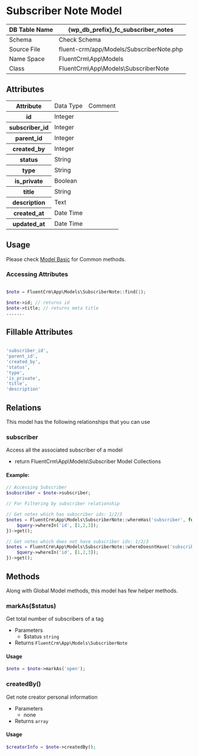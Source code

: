 # Subscriber Note Model

| DB Table Name | {wp_db_prefix}_fc_subscriber_notes                                       |
|---------------|--------------------------------------------------------------------------|
| Schema        | <a :href="$withBase('/database/#fc-subscribers-table')">Check Schema</a> |
| Source File   | fluent-crm/app/Models/SubscriberNote.php                                 |
| Name Space    | FluentCrm\App\Models                                                     |
| Class         | FluentCrm\App\Models\SubscriberNote                                      |

## Attributes
<table class="nowrap">
   <thead>
      <tr>
         <th>Attribute</th>
         <td>Data Type</td>
         <td>Comment</td>
      </tr>
   </thead>
   <tbody>
      <tr>
         <th>id</th>
         <td>Integer</td>
         <td></td>
      </tr>
      <tr>
         <th>subscriber_id</th>
         <td>Integer</td>
         <td></td>
      </tr>
      <tr>
         <th>parent_id</th>
         <td>Integer</td>
         <td></td>
      </tr>
      <tr>
         <th>created_by</th>
         <td>Integer</td>
         <td></td>
      </tr>
      <tr>
         <th>status</th>
         <td>String</td>
         <td></td>
      </tr>
      <tr>
         <th>type</th>
         <td>String</td>
         <td></td>
      </tr>
      <tr>
         <th>is_private</th>
         <td>Boolean</td>
         <td></td>
      </tr>
      <tr>
         <th>title</th>
         <td>String</td>
         <td></td>
      </tr>
      <tr>
         <th>description</th>
         <td>Text</td>
         <td></td>
      </tr>
      <tr>
         <th>created_at</th>
         <td>Date Time</td>
         <td></td>
      </tr>
      <tr>
         <th>updated_at</th>
         <td>Date Time</td>
         <td></td>
      </tr>
   </tbody>
</table>

## Usage
Please check <a href="/database/models/">Model Basic</a> for Common methods.


### Accessing Attributes

```php 

$note = FluentCrm\App\Models\SubscriberNote::find(1);

$note->id; // returns id
$note->title; // returns meta title
.......
```


## Fillable Attributes

```php

'subscriber_id',
'parent_id',
'created_by',
'status',
'type',
'is_private',
'title',
'description'
```


## Relations
This model has the following relationships that you can use

### subscriber
Access all the associated subscriber of a model

- return FluentCrm\App\Models\Subscriber Model Collections

#### Example:
```php 
// Accessing Subscriber
$subscriber = $note->subscriber;

// For Filtering by subscriber relationship

// Get notes which has subscriber ids: 1/2/3
$notes = FluentCrm\App\Models\SubscriberNote::whereHas('subscriber', function($query) {
    $query->whereIn('id', [1,2,3]);
})->get();

// Get notes which does not have subscriber ids: 1/2/3
$notes = FluentCrm\App\Models\SubscriberNote::whereDoesntHave('subscriber', function($query) {
    $query->whereIn('id', [1,2,3]);
})->get();

```



## Methods
Along with Global Model methods, this model has few helper methods.

### markAs($status)
Get total number of subscribers of a tag

- Parameters
    - $status `string`
- Returns `FluentCrm\App\Models\SubscriberNote`

#### Usage
```php 
$note = $note->markAs('open');
```


### createdBy()
Get note creator personal information

- Parameters
    - none
- Returns `array`

#### Usage
```php 
$creatorInfo = $note->createdBy();
```